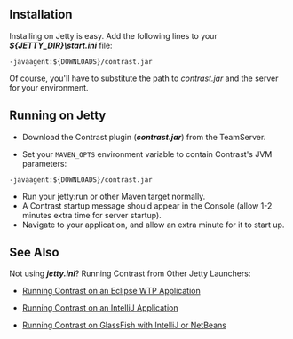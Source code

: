 <!--
title: "Jetty"
description: "Agent installation and running using the Jetty container"
tags: "java agent installation run Jetty"
-->


## Installation
Installing on Jetty is easy. Add the following lines to your ***${JETTY_DIR}\start.ini*** file:

``` 
-javaagent:${DOWNLOADS}/contrast.jar
```

Of course, you'll have to substitute the path to *contrast.jar* and the server for your environment.

## Running on Jetty
* Download the Contrast plugin (***contrast.jar***) from the TeamServer.

* Set your ```MAVEN_OPTS``` environment variable to contain Contrast's JVM parameters:

``` 
-javaagent:${DOWNLOADS}/contrast.jar
```

* Run your jetty:run or other Maven target normally.
* A Contrast startup message should appear in the Console (allow 1-2 minutes extra time for server startup).
* Navigate to your application, and allow an extra minute for it to start up.


## See Also

Not using ***jetty.ini***? Running Contrast from Other Jetty Launchers:

- [Running Contrast on an Eclipse WTP Application](installation_javainstall.html#eclipse)

- [Running Contrast on an IntelliJ Application](installation_javainstall.html#intellij)

- [Running Contrast on GlassFish with IntelliJ or NetBeans](installation_javainstall.html#glass)

